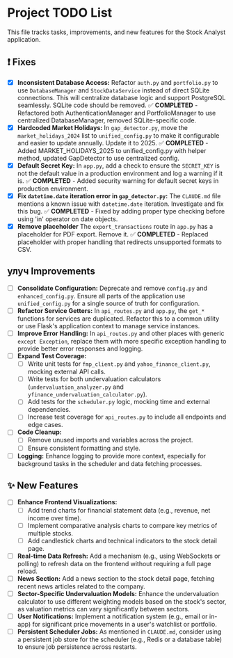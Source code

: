 # Project TODO List

This file tracks tasks, improvements, and new features for the Stock Analyst application.

## ❗️ Fixes

- [x] **Inconsistent Database Access:** Refactor `auth.py` and `portfolio.py` to use `DatabaseManager` and `StockDataService` instead of direct SQLite connections. This will centralize database logic and support PostgreSQL seamlessly. SQLite code should be removed. ✅ **COMPLETED** - Refactored both AuthenticationManager and PortfolioManager to use centralized DatabaseManager, removed SQLite-specific code.
- [x] **Hardcoded Market Holidays:** In `gap_detector.py`, move the `market_holidays_2024` list to `unified_config.py` to make it configurable and easier to update annually. Update it to 2025. ✅ **COMPLETED** - Added MARKET_HOLIDAYS_2025 to unified_config.py with helper method, updated GapDetector to use centralized config.
- [x] **Default Secret Key:** In `app.py`, add a check to ensure the `SECRET_KEY` is not the default value in a production environment and log a warning if it is. ✅ **COMPLETED** - Added security warning for default secret keys in production environment.
- [x] **Fix `datetime.date` iteration error in `gap_detector.py`:** The `CLAUDE.md` file mentions a known issue with `datetime.date` iteration. Investigate and fix this bug. ✅ **COMPLETED** - Fixed by adding proper type checking before using 'in' operator on date objects.
- [x] **Remove placeholder** The `export_transactions` route in `app.py` has a placeholder for PDF export. Remove it. ✅ **COMPLETED** - Replaced placeholder with proper handling that redirects unsupported formats to CSV.

##  улуч Improvements

- [ ] **Consolidate Configuration:** Deprecate and remove `config.py` and `enhanced_config.py`. Ensure all parts of the application use `unified_config.py` for a single source of truth for configuration.
- [ ] **Refactor Service Getters:** In `api_routes.py` and `app.py`, the `get_*` functions for services are duplicated. Refactor this to a common utility or use Flask's application context to manage service instances.
- [ ] **Improve Error Handling:** In `api_routes.py` and other places with generic `except Exception`, replace them with more specific exception handling to provide better error responses and logging.
- [ ] **Expand Test Coverage:**
    - [ ] Write unit tests for `fmp_client.py` and `yahoo_finance_client.py`, mocking external API calls.
    - [ ] Write tests for both undervaluation calculators (`undervaluation_analyzer.py` and `yfinance_undervaluation_calculator.py`).
    - [ ] Add tests for the `scheduler.py` logic, mocking time and external dependencies.
    - [ ] Increase test coverage for `api_routes.py` to include all endpoints and edge cases.
- [ ] **Code Cleanup:**
    - [ ] Remove unused imports and variables across the project.
    - [ ] Ensure consistent formatting and style.
- [ ] **Logging:** Enhance logging to provide more context, especially for background tasks in the scheduler and data fetching processes.

## ✨ New Features

- [ ] **Enhance Frontend Visualizations:**
    - [ ] Add trend charts for financial statement data (e.g., revenue, net income over time).
    - [ ] Implement comparative analysis charts to compare key metrics of multiple stocks.
    - [ ] Add candlestick charts and technical indicators to the stock detail page.
- [ ] **Real-time Data Refresh:** Add a mechanism (e.g., using WebSockets or polling) to refresh data on the frontend without requiring a full page reload.
- [ ] **News Section:** Add a news section to the stock detail page, fetching recent news articles related to the company.
- [ ] **Sector-Specific Undervaluation Models:** Enhance the undervaluation calculator to use different weighting models based on the stock's sector, as valuation metrics can vary significantly between sectors.
- [ ] **User Notifications:** Implement a notification system (e.g., email or in-app) for significant price movements in a user's watchlist or portfolio.
- [ ] **Persistent Scheduler Jobs:** As mentioned in `CLAUDE.md`, consider using a persistent job store for the scheduler (e.g., Redis or a database table) to ensure job persistence across restarts.
